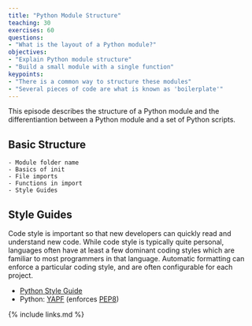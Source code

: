 ```yaml
---
title: "Python Module Structure"
teaching: 30
exercises: 60
questions:
- "What is the layout of a Python module?"
objectives:
- "Explain Python module structure"
- "Build a small module with a single function"
keypoints:
- "There is a common way to structure these modules"
- "Several pieces of code are what is known as 'boilerplate'"
---
```


This episode describes the structure of a Python module and the differentiantion
between a Python module and a set of Python scripts.

## Basic Structure
    - Module folder name
    - Basics of init
    - File imports
    - Functions in import
    - Style Guides


## Style Guides

Code style is important so that new developers can quickly read and understand
new code. While code style is typically quite personal, languages often have at
least a few dominant coding styles which are familiar to most programmers in
that language. Automatic formatting can enforce a particular coding style, and
are often configurable for each project.

- [Python Style Guide](https://www.python.org/dev/peps/pep-0008/)
- Python: [YAPF](https://github.com/google/yapf) (enforces [PEP8](https://www.python.org/dev/peps/pep-0008/))

{% include links.md %}

